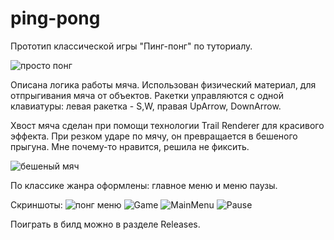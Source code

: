 # ping-pong
Прототип классической игры "Пинг-понг" по туториалу.

![просто понг](https://user-images.githubusercontent.com/59263802/121494219-1fafd480-ca0b-11eb-9ab9-e5c1c34009ad.gif)

Описана логика работы мяча. Использован физический материал, для отпрыгивания мяча от объектов. Ракетки управляются с одной клавиатуры: левая ракетка - S,W, правая UpArrow, DownArrow.

Хвост мяча сделан при помощи технологии Trail Renderer для красивого эффекта. При резком ударе по мячу, он превращается 
в бешеного прыгуна. Мне почему-то нравится, решила не фиксить.

![бешеный мяч](https://user-images.githubusercontent.com/59263802/121495673-6651fe80-ca0c-11eb-85ae-82f054824948.gif)

По классике жанра оформлены: главное меню и меню паузы.

Скриншоты:
![понг меню](https://user-images.githubusercontent.com/59263802/121495578-4f131100-ca0c-11eb-9393-753c48d53b06.gif)
![Game](https://user-images.githubusercontent.com/59263802/121495506-3efb3180-ca0c-11eb-9d3a-1ec6db41b58c.png)
![MainMenu](https://user-images.githubusercontent.com/59263802/121495446-34d93300-ca0c-11eb-8f5a-35fe8eb671c4.png)
![Pause](https://user-images.githubusercontent.com/59263802/121495455-360a6000-ca0c-11eb-8e3b-3ac8cc6cad9c.png)

Поиграть в билд можно в разделе Releases.
